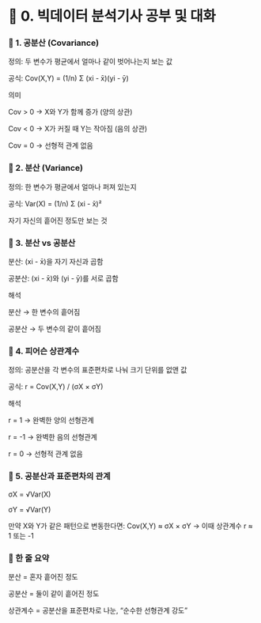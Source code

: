 # 📌 0. 빅데이터 분석기사 공부 및 대화
### 📌 1. 공분산 (Covariance)

정의: 두 변수가 평균에서 얼마나 같이 벗어나는지 보는 값

공식:
Cov(X,Y) = (1/n) Σ (xi - x̄)(yi - ȳ)

의미

Cov > 0 → X와 Y가 함께 증가 (양의 상관)

Cov < 0 → X가 커질 때 Y는 작아짐 (음의 상관)

Cov = 0 → 선형적 관계 없음

### 📌 2. 분산 (Variance)

정의: 한 변수가 평균에서 얼마나 퍼져 있는지

공식:
Var(X) = (1/n) Σ (xi - x̄)²

자기 자신의 흩어진 정도만 보는 것

### 📌 3. 분산 vs 공분산

분산: (xi - x̄)을 자기 자신과 곱함

공분산: (xi - x̄)와 (yi - ȳ)를 서로 곱함

해석

분산 → 한 변수의 흩어짐

공분산 → 두 변수의 같이 흩어짐

### 📌 4. 피어슨 상관계수

정의: 공분산을 각 변수의 표준편차로 나눠 크기 단위를 없앤 값

공식:
r = Cov(X,Y) / (σX × σY)

해석

r = 1 → 완벽한 양의 선형관계

r = -1 → 완벽한 음의 선형관계

r = 0 → 선형적 관계 없음

### 📌 5. 공분산과 표준편차의 관계

σX = √Var(X)

σY = √Var(Y)

만약 X와 Y가 같은 패턴으로 변동한다면:
Cov(X,Y) ≈ σX × σY
→ 이때 상관계수 r ≈ 1 또는 -1

### 📌 한 줄 요약

분산 = 혼자 흩어진 정도

공분산 = 둘이 같이 흩어진 정도

상관계수 = 공분산을 표준편차로 나눈, “순수한 선형관계 강도”

